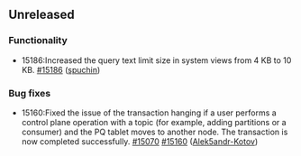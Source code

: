 ## Unreleased

### Functionality
* 15186:Increased the query text limit size in system views from 4 KB to 10 KB. [#15186](https://github.com/ydb-platform/ydb/pull/15186) ([spuchin](https://github.com/spuchin))

### Bug fixes
* 15160:Fixed the issue of the transaction hanging if a user performs a control plane operation with a topic (for example, adding partitions or a consumer) and the PQ tablet moves to another node. The transaction is now completed successfully. [#15070](https://github.com/ydb-platform/ydb/issues/15070) [#15160](https://github.com/ydb-platform/ydb/pull/15160) ([Alek5andr-Kotov](https://github.com/Alek5andr-Kotov))
